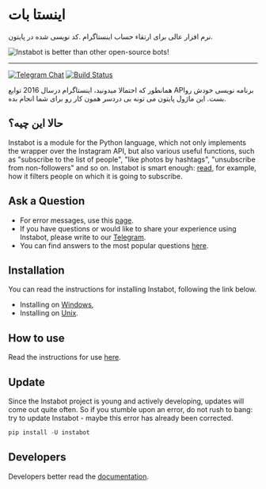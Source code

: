 # اینستا بات

نرم افزار عالی برای ارتقاء حساب اینستاگرام .کد نویسی شده در پایتون.

![Instabot is better than other open-source bots!](../img/instabot_3_bots.png "Instabot is better than other open-source bots!")

___
[![Telegram Chat](https://img.shields.io/badge/chat%20on-Telegram-blue.svg)](https://t.me/joinchat/AAAAAEHxHAtKhKo4X4r7xg)
[![Build Status](https://travis-ci.org/instagrambot/instabot.svg?branch=master)](https://travis-ci.org/instagrambot/instabot)

همانطور که احتمالا میدونید، اینستاگرام درسال 2016 توابع APIبرنامه نویسی خودش رو بست. این ماژول پایتون می تونه بی دردسر همون کار رو برای شما انجام بده.

## حالا این چیه؟

Instabot is a module for the Python language, which not only implements the wrapper over the Instagram API, but also various useful functions, such as "subscribe to the list of people", "like photos by hashtags", "unsubscribe from non-followers" and so on. Instabot is smart enough: [read](Filtration.md), for example, how it filters people on which it is going to subscribe.

## Ask a Question

* For error messages, use this [page](https://github.com/instagrambot/instabot/issues).
* If you have questions or would like to share your experience using Instabot, please write to our [Telegram](https://t.me/instabotproject).
* You can find answers to the most popular questions [here](FAQ.md).

## Installation

You can read the instructions for installing Instabot, following the link below.
* Installing on [Windows](Installation_on_Windows.md),
* Installing on [Unix](Installation_on_Unix.md).

## How to use

Read the instructions for use [here](How_to_use.md).

## Update

Since the Instabot project is young and actively developing, updates will come out quite often. So if you stumble upon an error, do not rush to bang: try to update Instabot - maybe this error has already been corrected.

``` python
pip install -U instabot
```

## Developers

Developers better read the [documentation](For_developers.md).
